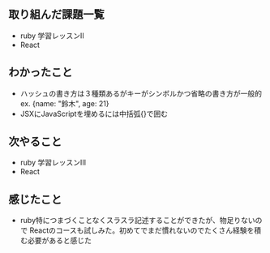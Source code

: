 ## 取り組んだ課題一覧
  - ruby  学習レッスンⅡ
  - React
## わかったこと
  - ハッシュの書き方は３種類あるがキーがシンボルかつ省略の書き方が一般的
    ex. {name: "鈴木", age: 21}
  - JSXにJavaScriptを埋めるには中括弧{}で囲む
## 次やること
  - ruby 学習レッスンⅢ
  - React
## 感じたこと
- ruby特につまづくことなくスラスラ記述することができたが、物足りないので
  Reactのコースも試しみた。初めてでまだ慣れないのでたくさん経験を積む必要があると感じた
